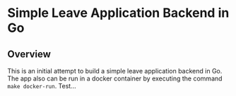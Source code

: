 # Simple Leave Application Backend in Go

## Overview
This is an initial attempt to build a simple leave application backend in Go.
The app also can be run in a docker container by executing the command `make docker-run`.
Test...
